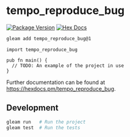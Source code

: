 # tempo_reproduce_bug

[![Package Version](https://img.shields.io/hexpm/v/tempo_reproduce_bug)](https://hex.pm/packages/tempo_reproduce_bug)
[![Hex Docs](https://img.shields.io/badge/hex-docs-ffaff3)](https://hexdocs.pm/tempo_reproduce_bug/)

```sh
gleam add tempo_reproduce_bug@1
```
```gleam
import tempo_reproduce_bug

pub fn main() {
  // TODO: An example of the project in use
}
```

Further documentation can be found at <https://hexdocs.pm/tempo_reproduce_bug>.

## Development

```sh
gleam run   # Run the project
gleam test  # Run the tests
```

